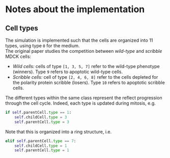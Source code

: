 # Notes about the implementation
## Cell types
The simulation is implemented such that the cells are organized into 11 types, using type `0` for the medium. <br>
The original paper studies the competition between *wild-type* and *scribble* MDCK cells: 
* *Wild cells:* cells of type `[1, 3, 5, 7]` refer to the wild-type phenotype (winners). Type `9` refers to apoptotic wild-type cells.
* *Scribble cells:* cell of type `[2, 4, 6, 8]` refer to the cells depleted for the polarity protein scribble (losers). Type `10` refers to apoptotic scribble cells.

The different types within the same class represent the reflect progression through the cell cycle. Indeed, each type is updated during mitosis, e.g. 
```python
if self.parentCell.type == 1:
    self.childCell.type = 3
    self.parentCell.type = 3
```
Note that this is organized into a ring structure, i.e.
```python
elif self.parentCell.type == 7:
    self.childCell.type = 1  
    self.parentCell.type = 1
```